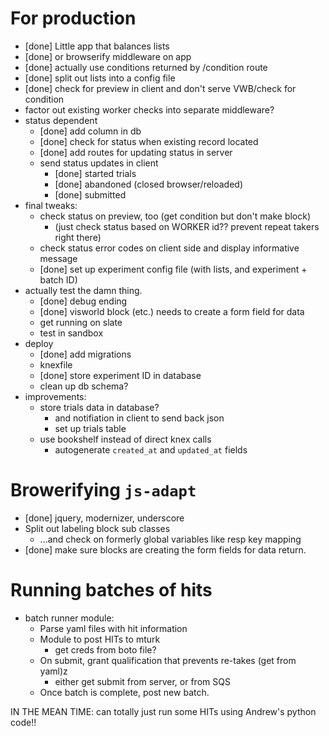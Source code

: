 
# For production

* [done] Little app that balances lists
* [done] or browserify middleware on app
* [done] actually use conditions returned by /condition route
* [done] split out lists into a config file
* [done] check for preview in client and don't serve VWB/check for condition
* factor out existing worker checks into separate middleware?
* status dependent
    * [done] add column in db
    * [done] check for status when existing record located
    * [done] add routes for updating status in server
    * send status updates in client
        * [done] started trials
        * [done] abandoned (closed browser/reloaded)
        * [done] submitted
* final tweaks: 
    * check status on preview, too (get condition but don't make block)
        * (just check status based on WORKER id?? prevent repeat takers right there)
    * check status error codes on client side and display informative message
    * [done] set up experiment config file (with lists, and experiment + batch ID)
* actually test the damn thing.
    * [done] debug ending 
    * [done] visworld block (etc.) needs to create a form field for data
    * get running on slate
    * test in sandbox
* deploy
    * [done] add migrations 
    * knexfile
    * [done] store experiment ID in database
    * clean up db schema?
* improvements:
    * store trials data in database?
        * and notifiation in client to send back json
        * set up trials table
    * use bookshelf instead of direct knex calls
        * autogenerate `created_at` and `updated_at` fields

# Browerifying `js-adapt`

* [done] jquery, modernizer, underscore
* Split out labeling block sub classes
    * ...and check on formerly global variables like resp key mapping
* [done] make sure blocks are creating the form fields for data return.

# Running batches of hits

* batch runner module: 
    * Parse yaml files with hit information
    * Module to post HITs to mturk
        * get creds from boto file?
    * On submit, grant qualification that prevents re-takes (get from yaml)z
        * either get submit from server, or from SQS
    * Once batch is complete, post new batch.


IN THE MEAN TIME: can totally just run some HITs using Andrew's python code!!
